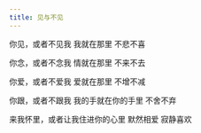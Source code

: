 ```yaml
---
title: 见与不见
---
```

你见，或者不见我
我就在那里
不悲不喜

你念，或者不念我
情就在那里
不来不去

你爱，或者不爱我
爱就在那里
不增不减

你跟，或者不跟我
我的手就在你的手里
不舍不弃

来我怀里，或者让我住进你的心里
默然相爱
寂静喜欢
